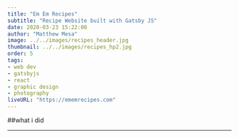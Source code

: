 ```yaml
---
title: "Em Em Recipes"
subtitle: "Recipe Website built with Gatsby JS"
date: 2020-03-23 15:22:00
author: "Matthew Mesa"
image: ../../images/recipes_header.jpg
thumbnail: ../../images/recipes_hp2.jpg
order: 5
tags:
- web dev
- gatsbyjs
- react
- graphic design
- photography
liveURL: "https://ememrecipes.com"
---
```


##what i did

***

